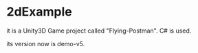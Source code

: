 2dExample
=========

it is a Unity3D Game project called "Flying-Postman". C# is used.

its version now is demo-v5.
